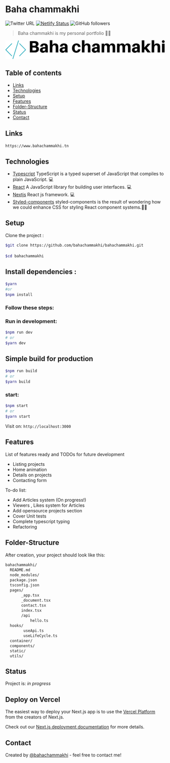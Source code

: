 # Baha chammakhi

![Twitter URL](https://img.shields.io/twitter/url?style=social&url=https%3A%2F%2Ftwitter.com%2Fbahachammakhi) [![Netlify Status](https://api.netlify.com/api/v1/badges/8d1aac50-c3aa-433b-964a-3a39b94a1b9e/deploy-status)](https://app.netlify.com/sites/bahachammakhiportfolio/deploys) ![GitHub followers](https://img.shields.io/github/followers/bahachammakhi?style=social)

> Baha chammakhi is my personal portfolio 🧑‍💻

![Logo](./static/default-monochrome-black.svg)

## Table of contents

- [Links](#Links)
- [Technologies](#technologies)
- [Setup](#setup)
- [Features](#features)
- [Folder-Structure](#Folder-Structure)
- [Status](#status)
- [Contact](#contact)

## Links

`https://www.bahachammakhi.tn`

## Technologies

- [Typescript](https://www.typescriptlang.org/) TypeScript is a typed superset of JavaScript that compiles to plain JavaScript. 💻
- [React](https://reactjs.org/) A JavaScript library for building user interfaces. 💻
- [Nextjs](https://nextjs.org/) React js framework. 💻
- [Styled-components](https://styled-components.com/) styled-components is the result of wondering how we could enhance CSS for styling React component systems.🧑‍💻

## Setup

Clone the project :

```bash
$git clone https://github.com/bahachammakhi/bahachammakhi.git

$cd bahachammakhi
```

## Install dependencies :

```bash
$yarn
#or
$npm install
```

### Follow these steps:

### Run in development:

```bash
$npm run dev
# or
$yarn dev
```

## Simple build for production

```bash
$npm run build
# or
$yarn build
```

### start:

```bash
$npm start
# or
$yarn start
```

Visit on:
`http://localhost:3000`

## Features

List of features ready and TODOs for future development

- Listing projects
- Home animation
- Details on projects
- Contacting form

To-do list:

- Add Articles system (On progress!)
- Viewers , Likes system for Articles
- Add opensource projects section
- Cover Unit tests
- Complete typescript typing
- Refactoring

## Folder-Structure

After creation, your project should look like this:

```
bahachammakhi/
  README.md
  node_modules/
  package.json
  tsconfig.json
  pages/
       _app.tsx
       _document.tsx
       contact.tsx
       index.tsx
       /api
           hello.ts
  hooks/
        useApi.ts
        useLifeCycle.ts
  container/
  components/
  static/
  utils/
```

## Status

Project is: _in progress_

## Deploy on Vercel

The easiest way to deploy your Next.js app is to use the [Vercel Platform](https://vercel.com/import?utm_medium=default-template&filter=next.js&utm_source=create-next-app&utm_campaign=create-next-app-readme) from the creators of Next.js.

Check out our [Next.js deployment documentation](https://nextjs.org/docs/deployment) for more details.

## Contact

Created by [@bahachammakhi](https://www.bahachammakhi.tn/) - feel free to contact me!
